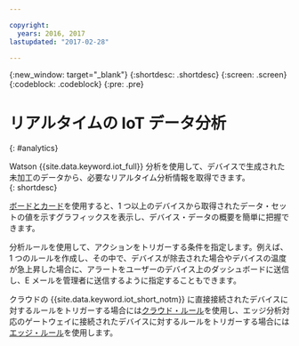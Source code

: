 ```yaml
---

copyright:
  years: 2016, 2017
lastupdated: "2017-02-28"

---
```


{:new_window: target="_blank"}
{:shortdesc: .shortdesc}
{:screen: .screen}
{:codeblock: .codeblock}
{:pre: .pre}


# リアルタイムの IoT データ分析
{: #analytics}  

Watson {{site.data.keyword.iot_full}} 分析を使用して、デバイスで生成された未加工のデータから、必要なリアルタイム分析情報を取得できます。  
{: shortdesc}

[ボードとカード](data_visualization.html)を使用すると、1 つ以上のデバイスから取得されたデータ・セットの値を示すグラフィックスを表示し、デバイス・データの概要を簡単に把握できます。

分析ルールを使用して、アクションをトリガーする条件を指定します。例えば、1 つのルールを作成し、その中で、デバイスが除去された場合やデバイスの温度が急上昇した場合に、アラートをユーザーのデバイス上のダッシュボードに送信し、E メールを管理者に送信するように指定することもできます。

クラウドの {{site.data.keyword.iot_short_notm}} に直接接続されたデバイスに対するルールをトリガーする場合には[クラウド・ルール](cloud_analytics.html)を使用し、エッジ分析対応のゲートウェイに接続されたデバイスに対するルールをトリガーする場合には[エッジ・ルール](edge_analytics.html)を使用します。
